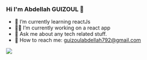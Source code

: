 ### Hi I'm Abdellah GUIZOUL 👋
 
- 🔷 I’m currently learning reactJs
- 👨‍💻 I’m currently working on a react app
- 💬 Ask me about any tech related stuff.
- 📧 How to reach me: guizoulabdellah792@gmail.com

<img src="https://github-readme-stats.vercel.app/api?username=Guizoul&&show_icons=true&title_color=57A5FF&icon_color=57A5FF&text_color=57A5FF&bg_color=0d1117">
